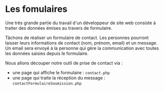 # Les fomulaires

Une très grande partie du travail d'un développeur de site web consiste à traiter des données émises au travers de formulaire.

Tâchons de réaliser un formulaire de contact. Les personnes pourront laisser leurs informations de contact (nom, prénom, email) et un message. Un email sera envoyé à la personne qui gère la communication avec toutes les données saisies depuis le formulaire.

Nous allons découper notre outil de prise de contact via :
- une page qui affiche le formulaire : ```contact.php```
- une page qui traite la réception du message : ```contactFormulaireSoumission.php```


